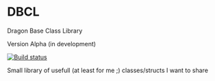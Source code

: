 DBCL
====

Dragon Base Class Library 

Version Alpha (in development)

[![Build status](https://img.shields.io/appveyor/ci/ddur/dbcl.svg)](https://ci.appveyor.com/project/ddur/dbcl)

Small library of usefull (at least for me ;) classes/structs I want to share 
